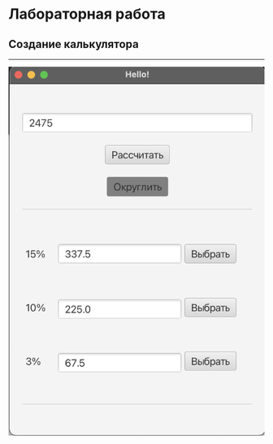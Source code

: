 # Лабораторная работа
## Создание калькулятора
***
![Пример работы приложения](./description/example.png)
